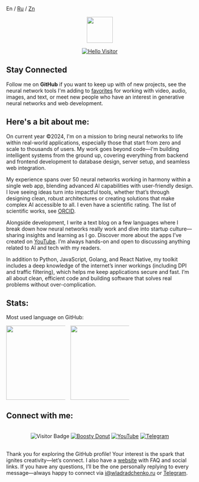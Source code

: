 <a>En</a> / <a href="https://github.com/wladradchenko/wladradchenko/blob/main/README_ru.md">Ru</a> / <a href="https://github.com/wladradchenko/wladradchenko/blob/main/README_zn.md">Zn</a>

<p align="center">
  <img src="https://media.giphy.com/media/QNhoTVTSLmZIqwkgJU/giphy.gif" width="70px" height="70px">
</p>
<p align="center">
  <a href="https://git.io/typing-svg">
    <img src="https://readme-typing-svg.herokuapp.com?font=Righteous&pause=50&color=FFFFFF&size=35&center=true&vCenter=true&random=false&width=435&lines=Hello,+Visitor!;I'm+Wladislav+Radchenko" alt="Hello Visitor" />
  </a>
</p>

## Stay Connected

Follow me on **GitHub** if you want to keep up with of new projects, see the neural network tools I'm adding to [favorites](https://github.com/wladradchenko?tab=stars) for working with video, audio, images, and text, or meet new people who have an interest in generative neural networks and web development.

## Here's a bit about me:

On current year ©2024, I'm on a mission to bring neural networks to life within real-world applications, especially those that start from zero and scale to thousands of users. My work goes beyond code—I'm building intelligent systems from the ground up, covering everything from backend and frontend development to database design, server setup, and seamless web integration.

My experience spans over 50 neural networks working in harmony within a single web app, blending advanced AI capabilities with user-friendly design. I love seeing ideas turn into impactful tools, whether that’s through designing clean, robust architectures or creating solutions that make complex AI accessible to all. I even have a scientific rating. The list of scientific works, see [ORCID](https://orcid.org/0000-0001-5953-9789).

Alongside development, I write a text blog on a few languages where I break down how neural networks really work and dive into startup culture—sharing insights and learning as I go. Discover more about the apps I’ve created on [YouTube](https://www.youtube.com/@wladradchenko). I’m always hands-on and open to discussing anything related to AI and tech with my readers.

In addition to Python, JavaScript, Golang, and React Native, my toolkit includes a deep knowledge of the internet’s inner workings (including DPI and traffic filtering), which helps me keep applications secure and fast. I’m all about clean, efficient code and building software that solves real problems without over-complication.



## Stats:

Most used language on GitHub:

<div align="center" style="columns:3;">
  <img height="200" src="https://github-readme-stats.vercel.app/api/top-langs/?username=wladradchenko&layout=compact&theme=transparent&langs_count=10&hide_border=true&hide=jupyter%20notebook" />
  <img width="60" />
  <img height="200" src="https://github-readme-stats.vercel.app/api?username=wladradchenko&show_icons=true&theme=transparent&hide_border=true" />
</div>

## Connect with me:
   
<br>

<div align="center">
   <img src="https://komarev.com/ghpvc/?username=wladradchenko&label=Profile%20views&color=blue&style=for-the-badge" alt="Visitor Badge" />
   <a href="https://boosty.to/wunjo" target="_blank"><img src="https://img.shields.io/badge/boosty-%23ff7f50.svg?style=for-the-badge&logo=donut&logoColor=white" alt="Boosty Donut"/></a>
   <a href="https://www.youtube.com/wladradchenko" target="_blank"><img src="https://img.shields.io/badge/YouTube-FF0000?style=for-the-badge&logo=youtube&logoColor=white" alt="YouTube"/></a>
   <a href="https://t.me/wladblog" target="_blank"><img src="https://img.shields.io/badge/telegram-%23184ccc.svg?style=for-the-badge&logo=telegram&logoColor=white" alt="Telegram"/></a>
  </div>

<br>
<p>Thank you for exploring the GitHub profile! Your interest is the spark that ignites creativity—let’s connect. I also have a <a href="https://wladradchenko.ru/?en">website</a> with FAQ and social links. If you have any questions, I’ll be the one personally replying to every message—always happy to connect via <a href="mailto:i@wladradchenko.ru">i@wladradchenko.ru</a> or <a href="https://t.me/wladradchenko">Telegram</a>.</p>

